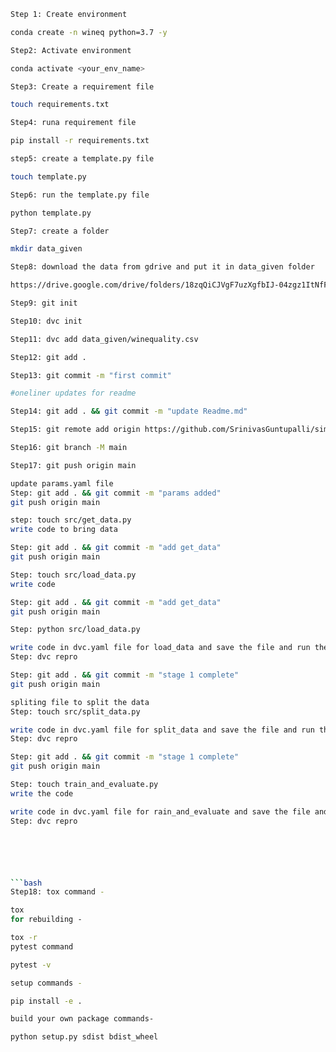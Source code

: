 ```bash
Step 1: Create environment

conda create -n wineq python=3.7 -y
```
```bash
Step2: Activate environment

conda activate <your_env_name>
```
```bash
Step3: Create a requirement file

touch requirements.txt
```
```bash
Step4: runa requirement file

pip install -r requirements.txt
```
```bash
step5: create a template.py file

touch template.py
```
```bash
Step6: run the template.py file

python template.py
```
```bash
Step7: create a folder

mkdir data_given
```
```bash
Step8: download the data from gdrive and put it in data_given folder

https://drive.google.com/drive/folders/18zqQiCJVgF7uzXgfbIJ-04zgz1ItNfF5?usp=sharing

```
```bash
Step9: git init
```
```bash
Step10: dvc init 
```
```bash
Step11: dvc add data_given/winequality.csv
```
```bash
Step12: git add .
```
```bash
Step13: git commit -m "first commit"
```
```bash
#oneliner updates for readme

Step14: git add . && git commit -m "update Readme.md"
```
```bash
Step15: git remote add origin https://github.com/SrinivasGuntupalli/simple_dvc_demo.git
```
```bash
Step16: git branch -M main
```
```bash
Step17: git push origin main
```
```bash
update params.yaml file
Step: git add . && git commit -m "params added"
git push origin main
```
```bash
step: touch src/get_data.py
write code to bring data
```

```bash
Step: git add . && git commit -m "add get_data"
git push origin main
```
```bash
Step: touch src/load_data.py
write code 
```
```bash
Step: git add . && git commit -m "add get_data"
git push origin main
```
```bash
Step: python src/load_data.py
```
```bash
write code in dvc.yaml file for load_data and save the file and run the dvc file
Step: dvc repro
```
```bash
Step: git add . && git commit -m "stage 1 complete"
git push origin main
```
```bash
spliting file to split the data
Step: touch src/split_data.py
```
```bash
write code in dvc.yaml file for split_data and save the file and run the dvc file
Step: dvc repro
```
```bash
Step: git add . && git commit -m "stage 1 complete"
git push origin main
```
```bash
Step: touch train_and_evaluate.py
write the code
```
```bash
write code in dvc.yaml file for rain_and_evaluate and save the file and run the dvc file
Step: dvc repro






```bash
Step18: tox command -
```
```bash
tox
for rebuilding -
```
```bash
tox -r 
pytest command
```
```bash
pytest -v
```
```bash
setup commands -
```
```bash
pip install -e . 
```
```bash
build your own package commands-

python setup.py sdist bdist_wheel

```